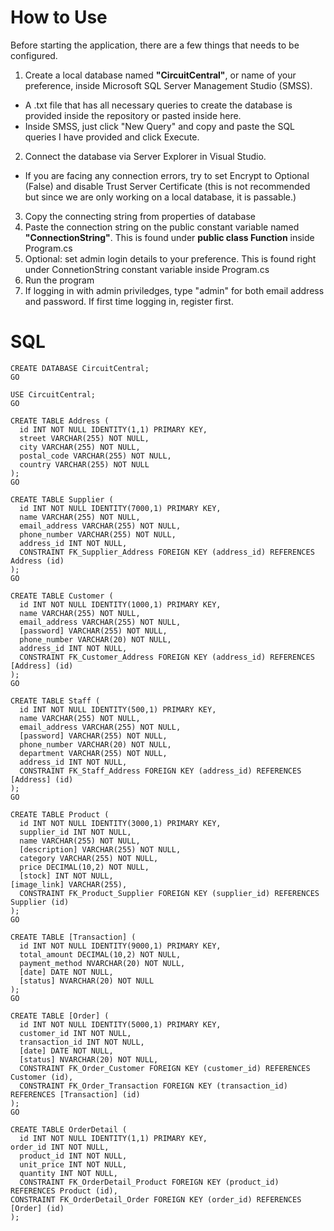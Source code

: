 # How to Use
Before starting the application, there are a few things that needs to be configured.
1. Create a local database named **"CircuitCentral"**, or name of your preference, inside Microsoft SQL Server Management Studio (SMSS).
- A .txt file that has all necessary queries to create the database is provided inside the repository or pasted inside here.
- Inside SMSS, just click "New Query" and copy and paste the SQL queries I have provided and click Execute.
2. Connect the database via Server Explorer in Visual Studio.
- If you are facing any connection errors, try to set Encrypt to Optional (False) and disable Trust Server Certificate (this is not recommended but since we are only working on a local database, it is passable.)
3. Copy the connecting string from properties of database
4. Paste the connection string on the public constant variable named **"ConnectionString"**. This is found under **public class Function** inside Program.cs
5. Optional: set admin login details to your preference. This is found right under ConnetionString constant variable inside Program.cs
6. Run the program
7. If logging in with admin priviledges, type "admin" for both email address and password. If first time logging in, register first.

# SQL
```
CREATE DATABASE CircuitCentral;
GO

USE CircuitCentral;
GO

CREATE TABLE Address (
  id INT NOT NULL IDENTITY(1,1) PRIMARY KEY,
  street VARCHAR(255) NOT NULL,
  city VARCHAR(255) NOT NULL,
  postal_code VARCHAR(255) NOT NULL,
  country VARCHAR(255) NOT NULL
);
GO

CREATE TABLE Supplier (
  id INT NOT NULL IDENTITY(7000,1) PRIMARY KEY,
  name VARCHAR(255) NOT NULL,
  email_address VARCHAR(255) NOT NULL,
  phone_number VARCHAR(255) NOT NULL,
  address_id INT NOT NULL,
  CONSTRAINT FK_Supplier_Address FOREIGN KEY (address_id) REFERENCES Address (id)
);
GO

CREATE TABLE Customer (
  id INT NOT NULL IDENTITY(1000,1) PRIMARY KEY,
  name VARCHAR(255) NOT NULL,
  email_address VARCHAR(255) NOT NULL,
  [password] VARCHAR(255) NOT NULL,
  phone_number VARCHAR(20) NOT NULL,
  address_id INT NOT NULL,
  CONSTRAINT FK_Customer_Address FOREIGN KEY (address_id) REFERENCES [Address] (id)
);
GO

CREATE TABLE Staff (
  id INT NOT NULL IDENTITY(500,1) PRIMARY KEY,
  name VARCHAR(255) NOT NULL,
  email_address VARCHAR(255) NOT NULL,
  [password] VARCHAR(255) NOT NULL,
  phone_number VARCHAR(20) NOT NULL,
  department VARCHAR(255) NOT NULL,
  address_id INT NOT NULL,
  CONSTRAINT FK_Staff_Address FOREIGN KEY (address_id) REFERENCES [Address] (id)
);
GO

CREATE TABLE Product (
  id INT NOT NULL IDENTITY(3000,1) PRIMARY KEY,
  supplier_id INT NOT NULL,
  name VARCHAR(255) NOT NULL,
  [description] VARCHAR(255) NOT NULL,
  category VARCHAR(255) NOT NULL,
  price DECIMAL(10,2) NOT NULL,
  [stock] INT NOT NULL,
[image_link] VARCHAR(255),
  CONSTRAINT FK_Product_Supplier FOREIGN KEY (supplier_id) REFERENCES Supplier (id)
);
GO

CREATE TABLE [Transaction] (
  id INT NOT NULL IDENTITY(9000,1) PRIMARY KEY,
  total_amount DECIMAL(10,2) NOT NULL,
  payment_method NVARCHAR(20) NOT NULL,
  [date] DATE NOT NULL,
  [status] NVARCHAR(20) NOT NULL
);
GO

CREATE TABLE [Order] (
  id INT NOT NULL IDENTITY(5000,1) PRIMARY KEY,
  customer_id INT NOT NULL,
  transaction_id INT NOT NULL,
  [date] DATE NOT NULL,
  [status] NVARCHAR(20) NOT NULL,
  CONSTRAINT FK_Order_Customer FOREIGN KEY (customer_id) REFERENCES Customer (id),
  CONSTRAINT FK_Order_Transaction FOREIGN KEY (transaction_id) REFERENCES [Transaction] (id)
);
GO

CREATE TABLE OrderDetail (
  id INT NOT NULL IDENTITY(1,1) PRIMARY KEY,
order_id INT NOT NULL,
  product_id INT NOT NULL,
  unit_price INT NOT NULL,
  quantity INT NOT NULL,
  CONSTRAINT FK_OrderDetail_Product FOREIGN KEY (product_id) REFERENCES Product (id),
CONSTRAINT FK_OrderDetail_Order FOREIGN KEY (order_id) REFERENCES [Order] (id)
);
```
